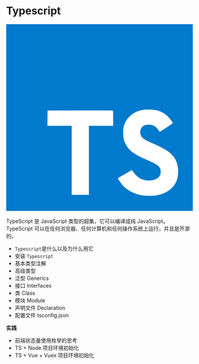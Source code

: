 # Typescript

![typescript](../../image/typescript.svg)

TypeScript 是 JavaScript 类型的超集，它可以编译成纯 JavaScript。
TypeScript 可以在任何浏览器、任何计算机和任何操作系统上运行，并且是开源的。

-   `Typescript`是什么以及为什么用它
-   安装 `Typescript`
-   基本类型注解
-   高级类型
-   泛型 Generics
-   接口 Interfaces
-   类 Class
-   模块 Module
-   声明文件 Declaration
-   配置文件 tsconfig.json

**实践**

-   前端状态量使用枚举的思考
-   TS + Node 项目环境初始化
-   TS + Vue + Vuex 项目环境初始化
